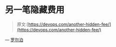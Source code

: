 # 另一笔隐藏费用

> 原文:[https://devops.com/another-hidden-fee/](https://devops.com/another-hidden-fee/)

— [罗尔泊](https://devops.com/author/breselman/)